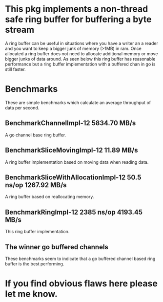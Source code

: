 # This pkg implements a non-thread safe ring buffer for buffering a byte stream

A ring buffer can be useful in situations where you have a writer an a reader and you want to keep a bigger junk of memory (>1MB) in ram. Once allocated a ring buffer does not need to allocate additional memory or move bigger junks of data around.
As seen below this ring buffer has reasonable performance but a ring buffer implementation with a buffered chan in go is still faster.

# Benchmarks
These are simple benchmarks which calculate an average throughput of data per second.

## BenchmarkChannelImpl-12 	5834.70 MB/s
A go channel base ring buffer.

## BenchmarkSliceMovingImpl-12  11.89 MB/s
A ring buffer implementation based on moving data when reading data.

## BenchmarkSliceWithAllocationImpl-12  50.5 ns/op	1267.92 MB/s
A ring buffer based on reallocating memory.

## BenchmarkRingImpl-12  2385 ns/op	4193.45 MB/s
This ring buffer implementation.

## The winner go buffered channels
These benchmarks seem to indicate that a go buffered channel based ring buffer is the best performing.

# If you find obvious flaws here please let me know.
